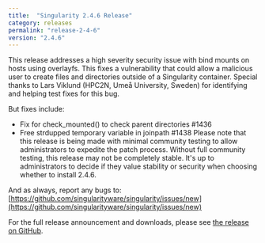 ```yaml
---
title:  "Singularity 2.4.6 Release"
category: releases
permalink: "release-2-4-6"
version: "2.4.6"
---
```


This release addresses a high severity security issue with bind mounts on hosts using overlayfs. This fixes a vulnerability that could allow a malicious user to create files and directories outside of a Singularity container. Special thanks to Lars Viklund (HPC2N, Umeå University, Sweden) for identifying and helping test fixes for this bug.

But fixes include:

  * Fix for check_mounted() to check parent directories #1436
  * Free strdupped temporary variable in joinpath #1438
Please note that this release is being made with minimal community testing to allow administrators to expedite the patch process. Without full community testing, this release may not be completely stable. It's up to administrators to decide if they value stability or security when choosing whether to install 2.4.6.

And as always, report any bugs to:
[https://github.com/singularityware/singularity/issues/new](https://github.com/singularityware/singularity/issues/new)

For the full release announcement and downloads, please see <a target="_blank" href="{{ site.repo }}/releases/tag/2.4.6">the release on GitHub</a>.
